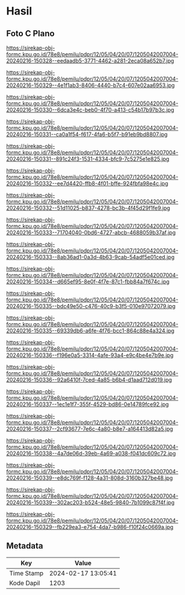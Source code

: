 # Hasil

## Foto C Plano

https://sirekap-obj-formc.kpu.go.id/78e8/pemilu/pdpr/12/05/04/20/07/1205042007004-20240216-150328--eedaadb5-3771-4462-a281-2eca08a652b7.jpg

https://sirekap-obj-formc.kpu.go.id/78e8/pemilu/pdpr/12/05/04/20/07/1205042007004-20240216-150329--4e1f1ab3-8406-4440-b7c4-607e02aa6953.jpg

https://sirekap-obj-formc.kpu.go.id/78e8/pemilu/pdpr/12/05/04/20/07/1205042007004-20240216-150330--6dca3e4c-beb0-4f70-a413-c54b17b97b3c.jpg

https://sirekap-obj-formc.kpu.go.id/78e8/pemilu/pdpr/12/05/04/20/07/1205042007004-20240216-150331--ca0a1f54-f617-4fa6-b5f7-b91eb9bd8807.jpg

https://sirekap-obj-formc.kpu.go.id/78e8/pemilu/pdpr/12/05/04/20/07/1205042007004-20240216-150331--891c24f3-1531-4334-bfc9-7c5275e1e825.jpg

https://sirekap-obj-formc.kpu.go.id/78e8/pemilu/pdpr/12/05/04/20/07/1205042007004-20240216-150332--ee7d4420-ffb8-4f01-bffe-924fbfa98e4c.jpg

https://sirekap-obj-formc.kpu.go.id/78e8/pemilu/pdpr/12/05/04/20/07/1205042007004-20240216-150332--51d11025-b837-4278-bc3b-4f45d29f1fe9.jpg

https://sirekap-obj-formc.kpu.go.id/78e8/pemilu/pdpr/12/05/04/20/07/1205042007004-20240216-150333--71704040-0bd6-4727-abcb-4688059b37af.jpg

https://sirekap-obj-formc.kpu.go.id/78e8/pemilu/pdpr/12/05/04/20/07/1205042007004-20240216-150333--8ab36ad1-0a3d-4b63-9cab-54adf5e01ced.jpg

https://sirekap-obj-formc.kpu.go.id/78e8/pemilu/pdpr/12/05/04/20/07/1205042007004-20240216-150334--d665ef95-8e0f-4f7e-87c1-fbb84a7f674c.jpg

https://sirekap-obj-formc.kpu.go.id/78e8/pemilu/pdpr/12/05/04/20/07/1205042007004-20240216-150335--bdc49e50-c476-40c9-b3f5-010e97072079.jpg

https://sirekap-obj-formc.kpu.go.id/78e8/pemilu/pdpr/12/05/04/20/07/1205042007004-20240216-150335--69339db6-a6fe-4f76-bcc1-864c88e4a324.jpg

https://sirekap-obj-formc.kpu.go.id/78e8/pemilu/pdpr/12/05/04/20/07/1205042007004-20240216-150336--f196e0a5-3314-4afe-93a4-e9c4be4e7b9e.jpg

https://sirekap-obj-formc.kpu.go.id/78e8/pemilu/pdpr/12/05/04/20/07/1205042007004-20240216-150336--92a6410f-7ced-4a85-b6b4-d1aad712d019.jpg

https://sirekap-obj-formc.kpu.go.id/78e8/pemilu/pdpr/12/05/04/20/07/1205042007004-20240216-150337--1ec1e1f7-355f-4529-bd86-0e14789fce92.jpg

https://sirekap-obj-formc.kpu.go.id/78e8/pemilu/pdpr/12/05/04/20/07/1205042007004-20240216-150337--2cf93677-7e6c-4a80-b8e7-a164413d82a5.jpg

https://sirekap-obj-formc.kpu.go.id/78e8/pemilu/pdpr/12/05/04/20/07/1205042007004-20240216-150338--4a7de06d-39eb-4a69-a038-f041dc609c72.jpg

https://sirekap-obj-formc.kpu.go.id/78e8/pemilu/pdpr/12/05/04/20/07/1205042007004-20240216-150339--e8dc769f-f128-4a31-808d-3160b327be48.jpg

https://sirekap-obj-formc.kpu.go.id/78e8/pemilu/pdpr/12/05/04/20/07/1205042007004-20240216-150339--302ac203-b524-48e5-9840-7b1099c87f4f.jpg

https://sirekap-obj-formc.kpu.go.id/78e8/pemilu/pdpr/12/05/04/20/07/1205042007004-20240216-150329--fb229ea3-e754-4da7-b986-f10f24c0669a.jpg


## Metadata

| Key        | Value               |
| ---------- | ------------------- |
| Time Stamp | 2024-02-17 13:05:41 |
| Kode Dapil | 1203                |



